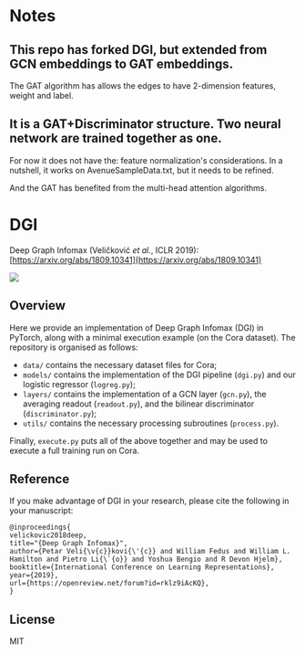 # Notes

## This repo has forked DGI, but extended from GCN embeddings to GAT embeddings. 

The GAT algorithm has allows the edges to have 2-dimension features, weight and label.

## It is a GAT+Discriminator structure. Two neural network are trained together as one.

For now it does not have the: feature normalization's considerations. In a nutshell, it works on AvenueSampleData.txt, but it needs to be refined. 


And the GAT has benefited from the multi-head attention algorithms.
# DGI
Deep Graph Infomax (Veličković *et al.*, ICLR 2019): [https://arxiv.org/abs/1809.10341](https://arxiv.org/abs/1809.10341)

![](https://camo.githubusercontent.com/f62a0b987d8a1a140a9f3ba14baf4caa45dfbcad/68747470733a2f2f7777772e64726f70626f782e636f6d2f732f757a783779677761637a76747031302f646565705f67726170685f696e666f6d61782e706e673f7261773d31)

## Overview
Here we provide an implementation of Deep Graph Infomax (DGI) in PyTorch, along with a minimal execution example (on the Cora dataset). The repository is organised as follows:
- `data/` contains the necessary dataset files for Cora;
- `models/` contains the implementation of the DGI pipeline (`dgi.py`) and our logistic regressor (`logreg.py`);
- `layers/` contains the implementation of a GCN layer (`gcn.py`), the averaging readout (`readout.py`), and the bilinear discriminator (`discriminator.py`);
- `utils/` contains the necessary processing subroutines (`process.py`).

Finally, `execute.py` puts all of the above together and may be used to execute a full training run on Cora.

## Reference
If you make advantage of DGI in your research, please cite the following in your manuscript:

```
@inproceedings{
velickovic2018deep,
title="{Deep Graph Infomax}",
author={Petar Veli{\v{c}}kovi{\'{c}} and William Fedus and William L. Hamilton and Pietro Li{\`{o}} and Yoshua Bengio and R Devon Hjelm},
booktitle={International Conference on Learning Representations},
year={2019},
url={https://openreview.net/forum?id=rklz9iAcKQ},
}
```

## License
MIT
